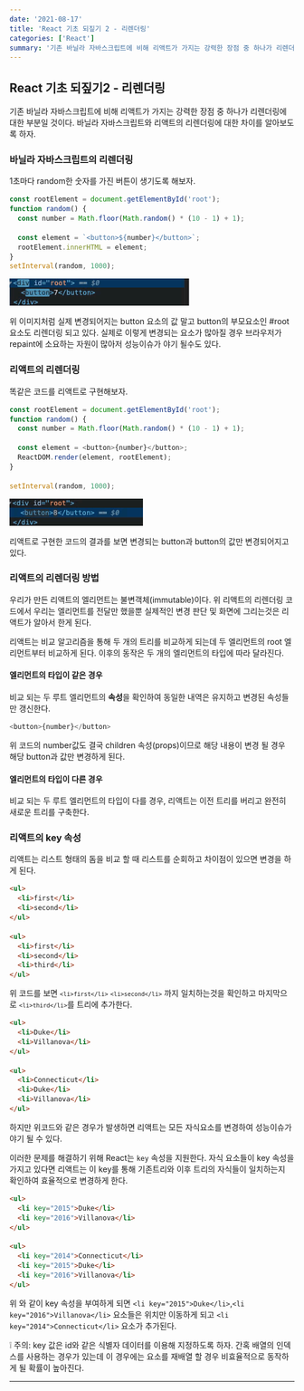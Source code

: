 ```yaml
---
date: '2021-08-17'
title: 'React 기초 되짚기 2 - 리렌더링'
categories: ['React']
summary: '기존 바닐라 자바스크립트에 비해 리액트가 가지는 강력한 장점 중 하나가 리렌더링에 대한 부분일 것이다. 바닐라 자바스크립트와 리액트의 리렌더링에 대한 차이를 알아보도록 하자.'
---
```


## React 기초 되짚기2 - 리렌더링

기존 바닐라 자바스크립트에 비해 리액트가 가지는 강력한 장점 중 하나가 리렌더링에 대한 부분일 것이다.
바닐라 자바스크립트와 리액트의 리렌더링에 대한 차이를 알아보도록 하자.

### 바닐라 자바스크립트의 리렌더링

1초마다 random한 숫자를 가진 버튼이 생기도록 해보자.

```js
const rootElement = document.getElementById('root');
function random() {
  const number = Math.floor(Math.random() * (10 - 1) + 1);

  const element = `<button>${number}</button>`;
  rootElement.innerHTML = element;
}
setInterval(random, 1000);
```

![자바스크립트 리렌더링](./img/vanilla-js-rerender.gif '자바스크립트 리렌더링')

위 이미지처럼 실제 변경되어지는 button 요소의 값 말고 button의 부모요소인 #root 요소도 리렌더링 되고 있다.
실제로 이렇게 변경되는 요소가 많아질 경우 브라우저가 repaint에 소요하는 자원이 많아저 성능이슈가 야기 될수도 있다.

### 리액트의 리렌더링

똑같은 코드를 리액트로 구현해보자.

```js
const rootElement = document.getElementById('root');
function random() {
  const number = Math.floor(Math.random() * (10 - 1) + 1);

  const element = <button>{number}</button>;
  ReactDOM.render(element, rootElement);
}

setInterval(random, 1000);
```

![리액트 리렌더링](./img/react-rerender.gif '리액트 리렌더링')

리액트로 구현한 코드의 결과를 보면 변경되는 button과 button의 값만 변경되어지고 있다.

### 리액트의 리렌더링 방법

우리가 만든 리액트의 엘리먼트는 불변객체(immutable)이다.
위 리액트의 리렌더링 코드에서 우리는 엘리먼트를 전달만 했을뿐 실제적인 변경 판단 및 화면에 그리는것은 리액트가 알아서 한게 된다.

리액트는 비교 알고리즘을 통해 두 개의 트리를 비교하게 되는데 두 엘리먼트의 root 엘리먼트부터 비교하게 된다.
이후의 동작은 두 개의 엘리먼트의 타입에 따라 달라진다.

#### 엘리먼트의 타입이 같은 경우

비교 되는 두 루트 엘리먼트의 <b>속성</b>을 확인하여 동일한 내역은 유지하고 변경된 속성들만 갱신한다.

```js
<button>{number}</button>
```

위 코드의 number값도 결국 children 속성(props)이므로 해당 내용이 변경 될 경우 해당 button과 값만 변경하게 된다.

#### 엘리먼트의 타입이 다른 경우

비교 되는 두 루트 엘리먼트의 타입이 다를 경우, 리액트는 이전 트리를 버리고 완전히 새로운 트리를 구축한다.

### 리액트의 key 속성

리액트는 리스트 형태의 돔을 비교 할 때 리스트를 순회하고 차이점이 있으면 변경을 하게 된다.

```html
<ul>
  <li>first</li>
  <li>second</li>
</ul>

<ul>
  <li>first</li>
  <li>second</li>
  <li>third</li>
</ul>
```

위 코드를 보면 <code>`<li>first</li>`</code> <code>`<li>second</li>`</code> 까지 일치하는것을 확인하고 마지막으로 <code>`<li>third</li>`</code>를 트리에 추가한다.

```html
<ul>
  <li>Duke</li>
  <li>Villanova</li>
</ul>

<ul>
  <li>Connecticut</li>
  <li>Duke</li>
  <li>Villanova</li>
</ul>
```

하지만 위코드와 같은 경우가 발생하면 리액트는 모든 자식요소를 변경하여 성능이슈가 야기 될 수 있다.

이러한 문제를 해결하기 위해 React는 `key` 속성을 지원한다.
자식 요소들이 key 속성을 가지고 있다면 리액트는 이 key를 통해 기존트리와 이후 트리의 자식들이 일치하는지 확인하여 효율적으로 변경하게 한다.

```html
<ul>
  <li key="2015">Duke</li>
  <li key="2016">Villanova</li>
</ul>

<ul>
  <li key="2014">Connecticut</li>
  <li key="2015">Duke</li>
  <li key="2016">Villanova</li>
</ul>
```

위 와 같이 key 속성을 부여하게 되면 `<li key="2015">Duke</li>`,`<li key="2016">Villanova</li>` 요소들은 위치만 이동하게 되고 `<li key="2014">Connecticut</li>` 요소가 추가된다.

❕ 주의: key 값은 id와 같은 식별자 데이터를 이용해 지정하도록 하자. 간혹 배열의 인덱스를 사용하는 경우가 있는데 이 경우에는 요소를 재배열 할 경우 비효율적으로 동작하게 될 확률이 높아진다.

---
